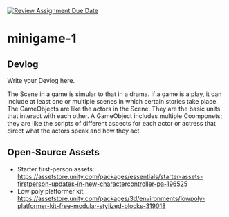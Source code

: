 [![Review Assignment Due Date](https://classroom.github.com/assets/deadline-readme-button-22041afd0340ce965d47ae6ef1cefeee28c7c493a6346c4f15d667ab976d596c.svg)](https://classroom.github.com/a/d-DorLAf)
# minigame-1
## Devlog
Write your Devlog here.

The Scene in a game is simular to that in a drama. If a game is a play,  it can include at least one or multiple scenes in which certain stories take place. The GameObjects are like the actors in the Scene. They are the basic units that interact with each other. A GameObject includes multiple Coomponets; they are like the scripts of different aspects for each actor or actress that direct what the actors speak and how they act. 

## Open-Source Assets
- Starter first-person assets: https://assetstore.unity.com/packages/essentials/starter-assets-firstperson-updates-in-new-charactercontroller-pa-196525
- Low poly platformer kit: https://assetstore.unity.com/packages/3d/environments/lowpoly-platformer-kit-free-modular-stylized-blocks-319018 
